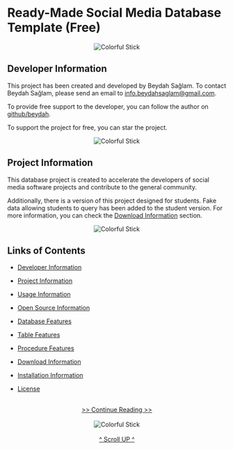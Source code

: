 # Ready-Made Social Media Database Template (Free)

<div style="text-align:center;">
    <img src="https://i.imgur.com/waxVImv.png" alt="Colorful Stick">
</div>

## Developer Information

This project has been created and developed by Beydah Sağlam. To contact Beydah Sağlam, please send an email to [info.beydahsaglam@gmail.com](mailto:info.beydahsaglam@gmail.com).

To provide free support to the developer, you can follow the author on <a href="https://github.com/beydah" target="blank">github/beydah</a>.

To support the project for free, you can star the project.

<div style="text-align:center;">
    <img src="https://i.imgur.com/waxVImv.png" alt="Colorful Stick">
</div>

## Project Information

This database project is created to accelerate the developers of social media software projects and contribute to the general community.

Additionally, there is a version of this project designed for students. Fake data allowing students to query has been added to the student version. For more information, you can check the [Download Information](https://github.com/beydah/Social-Media-Database-Template/blob/main/DOCUMENTS/INSTALLATION.md#download-information) section.

<div style="text-align:center;">
    <img src="https://i.imgur.com/waxVImv.png" alt="Colorful Stick">
</div>

## Links of Contents

- [Developer Information](#developer-information)
- [Project Information](#project-information)

- [Usage Information](https://github.com/beydah/Social-Media-Database-Template/blob/main/DOCUMENTS/USAGE.md#usage-information)
- [Open Source Information](https://github.com/beydah/Social-Media-Database-Template/blob/main/DOCUMENTS/USAGE.md#open-source-information)

- [Database Features](https://github.com/beydah/Social-Media-Database-Template/blob/main/DOCUMENTS/FEATURES.md#database-features)
- [Table Features](https://github.com/beydah/Social-Media-Database-Template/blob/main/DOCUMENTS/FEATURES.md#table-features)
- [Procedure Features](https://github.com/beydah/Social-Media-Database-Template/blob/main/DOCUMENTS/FEATURES.md#procedure-features)

- [Download Information](https://github.com/beydah/Social-Media-Database-Template/blob/main/DOCUMENTS/INSTALLATION.md#download-information)
- [Installation Information](https://github.com/beydah/Social-Media-Database-Template/blob/main/DOCUMENTS/INSTALLATION.md#installation-information)

- <a href="https://github.com/beydah/Social-Media-Database-Template/blob/main/LICENSE" target="_blank">License</a>

</br>

<div style="text-align: center;">
  <a href="https://github.com/beydah/Social-Media-Database-Template/blob/main/DOCUMENTS/USAGE.md">
    >> Continue Reading >>
  </a>
</div>

</br>

<div style="text-align:center;">
    <img src="https://i.imgur.com/waxVImv.png" alt="Colorful Stick">
</div>

</br>

<div style="text-align: center;">
  <a href="#ready-made-social-media-database-template-free">
    ^ Scroll UP ^
  </a>
</div>
